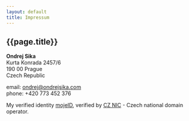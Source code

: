 ```yaml
---
layout: default
title: Impressum
---
```



## {{page.title}}

__Ondrej Sika__
<br>Kurta Konrada 2457/6
<br>190 00 Prague
<br>Czech Republic

email: <ondrej@ondrejsika.com>
<br>phone: +420 773 452 376

My verified identity [mojeID](https://ondrejsika.mojeid.cz/), verified by [CZ NIC](https://nic.cz) - Czech national domain operator.
